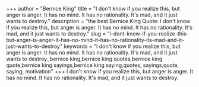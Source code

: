 +++
author = "Bernice King"
title = "I don't know if you realize this, but anger is anger. It has no mind. It has no rationality. It's mad, and it just wants to destroy."
description = "the best Bernice King Quote: I don't know if you realize this, but anger is anger. It has no mind. It has no rationality. It's mad, and it just wants to destroy."
slug = "i-dont-know-if-you-realize-this-but-anger-is-anger-it-has-no-mind-it-has-no-rationality-its-mad-and-it-just-wants-to-destroy"
keywords = "I don't know if you realize this, but anger is anger. It has no mind. It has no rationality. It's mad, and it just wants to destroy.,bernice king,bernice king quotes,bernice king quote,bernice king sayings,bernice king saying,quotes, sayings,quote, saying, motivation"
+++
I don't know if you realize this, but anger is anger. It has no mind. It has no rationality. It's mad, and it just wants to destroy.
